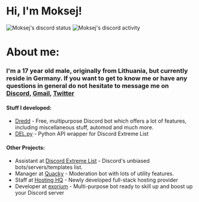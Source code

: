 # Hi, I'm Moksej!

![Moksej's discord status](https://img.shields.io/endpoint?label=status&url=https://dev.discordprofiles.me/api/badge/status/345457928972533773)
![Moksej's discord activity](https://img.shields.io/endpoint?label=playing&url=https://dev.discordprofiles.me/api/badge/playing/345457928972533773)

# About me:

### I'm a 17 year old male, originally from Lithuania, but currently reside in Germany. If you want to get to know me or have any questions in general do not hesitate to message me on [Discord](https://discord.com/users/345457928972533773), [Gmail](mailto:moksej@gmail.com), [Twitter](https://twitter.com/Moksej)

#### Stuff I developed:
- [Dredd](https://github.com/dredd-bot/Dredd) - Free, multipurpose Discord bot which offers a lot of features, including miscellaneous stuff, automod and much more.
- [DEL.py](https://github.com/discordextremelist/del.py) - Python API wrapper for Discord Extreme List

#### Other Projects:
- Assistant at [Discord Extreme List](https://discordextremelist.xyz/) - Discord's unbiased bots/servers/templates list.
- Manager at [Quacky](https://quacky.xyz/) - Moderation bot with lots of utility features.
- Staff at [Hosting HQ](https://hostinghq.xyz) - Newly developed full-stack hosting provider
- Developer at [exorium](https://bluewydev.github.io/Discord-bot-website-template/) - Multi-purpose bot ready to skill up and boost up your Discord server
